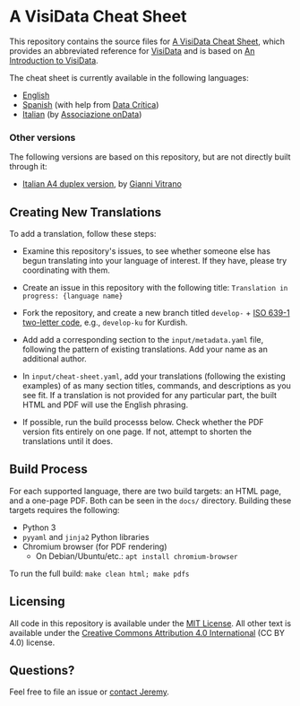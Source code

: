 # A VisiData Cheat Sheet

This repository contains the source files for [A VisiData Cheat Sheet](https://jsvine.github.io/visidata-cheat-sheet/), which provides an abbreviated reference for [VisiData](https://visidata.org/) and is based on [An Introduction to VisiData](https://jsvine.github.io/intro-to-visidata/).

The cheat sheet is currently available in the following languages:

- [English](https://jsvine.github.io/visidata-cheat-sheet/en/)
- [Spanish](https://jsvine.github.io/visidata-cheat-sheet/es/) (with help from [Data Crítica](https://twitter.com/Datacritica))
- [Italian](https://jsvine.github.io/visidata-cheat-sheet/it/) (by [Associazione onData](https://ondata.it/))

### Other versions

The following versions are based on this repository, but are not directly built through it:

- [Italian A4 duplex version](https://github.com/ondata/guidaVisiData/blob/master/testo/risorse/cheat-sheet_DaStampareFronteRetro_di_GianniVitrano.pdf), by [Gianni Vitrano](https://twitter.com/gbvitrano)

## Creating New Translations

To add a translation, follow these steps:

- Examine this repository's issues, to see whether someone else has begun translating into your language of interest. If they have, please try coordinating with them.

- Create an issue in this repository with the following title: `Translation in progress: {language name}`

- Fork the repository, and create a new branch titled `develop-` + [ISO 639-1 two-letter code](https://en.wikipedia.org/wiki/List_of_ISO_639-1_codes), e.g., `develop-ku` for Kurdish. 

- Add add a corresponding section to the `input/metadata.yaml` file, following the pattern of existing translations. Add your name as an additional author.

- In `input/cheat-sheet.yaml`, add your translations (following the existing examples) of as many section titles, commands, and descriptions as you see fit. If a translation is not provided for any particular part, the built HTML and PDF will use the English phrasing.

- If possible, run the build processs below. Check whether the PDF version fits entirely on one page. If not, attempt to shorten the translations until it does.

## Build Process

For each supported language, there are two build targets: an HTML page, and a one-page PDF. Both can be seen in the `docs/` directory. Building these targets requires the following:

- Python 3
- `pyyaml` and `jinja2` Python libraries 
- Chromium browser (for PDF rendering)
    - On Debian/Ubuntu/etc.: `apt install chromium-browser`

To run the full build: `make clean html; make pdfs`

## Licensing

All code in this repository is available under the [MIT License](https://opensource.org/licenses/MIT). All other text is available under the [Creative Commons Attribution 4.0 International](https://creativecommons.org/licenses/by/4.0/) (CC BY 4.0) license.

## Questions?

Feel free to file an issue or [contact Jeremy](https://www.jsvine.com/).
